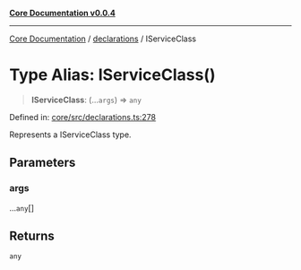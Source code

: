 [**Core Documentation v0.0.4**](../../README.md)

***

[Core Documentation](../../modules.md) / [declarations](../README.md) / IServiceClass

# Type Alias: IServiceClass()

> **IServiceClass**: (...`args`) => `any`

Defined in: [core/src/declarations.ts:278](https://github.com/stonemjs/core/blob/d2167ff53d508d3a75c05f0cf962180518d3e061/src/declarations.ts#L278)

Represents a IServiceClass type.

## Parameters

### args

...`any`[]

## Returns

`any`
